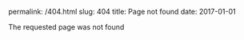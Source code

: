 permalink: /404.html
slug: 404
title: Page not found
date: 2017-01-01

The requested page was not found

